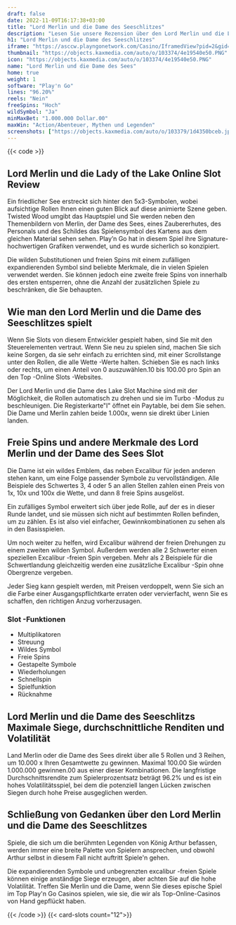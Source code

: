 ```yaml
---
draft: false
date: 2022-11-09T16:17:38+03:00
title: "Lord Merlin und die Dame des Seeschlitzes"
description: "Lesen Sie unsere Rezension über den Lord Merlin und die Lady of the Lake -Online."
h1: "Lord Merlin und die Dame des Seeschlitzes"
iframe: "https://asccw.playngonetwork.com/Casino/IframedView?pid=2&gid=ladyofthelake&lang=en_US&practice=1&channel=desktop&div=flashobject&width=100%25&height=100%25&user=&password=&ctx=&demo=2&brand=&lobby=&rccurrentsessiontime=0&rcintervaltime=0&rcaccounthistoryurl=&rccontinueurl=&rcexiturl=&rchistoryurlmode=&autoplaylimits=0&autoplayreset=0&callback=flashCallback&rcmga=&resourcelevel=0&hasjackpots=False&country=&pauseplay=&playlimit=&selftest=&sessiontime=&coreweburl=https://asccw.playngonetwork.com/&showpoweredby=True"
thumbnail: "https://objects.kaxmedia.com/auto/o/103374/4e19540e50.PNG"
icon: "https://objects.kaxmedia.com/auto/o/103374/4e19540e50.PNG"
name: "Lord Merlin und die Dame des Sees"
home: true
weight: 1
software: "Play'n Go"
lines: "96.20%"
reels: "Nein"
freeSpins: "Hoch"
wildSymbol: "Ja"
minMaxBet: "1.000.000 Dollar.00"
maxWin: "Action/Abenteuer, Mythen und Legenden"
screenshots: ["https://objects.kaxmedia.com/auto/o/103379/1d4350bceb.jpeg"]
---
```


{{< code >}}<h2>Lord Merlin und die Lady of the Lake Online Slot Review</h2><p>Ein friedlicher See erstreckt sich hinter den 5x3-Symbolen, wobei aufsichtige Rollen Ihnen einen guten Blick auf diese animierte Szene geben. Twisted Wood umgibt das Hauptspiel und Sie werden neben den Themenbildern von Merlin, der Dame des Sees, eines Zaubererhutes, des Personals und des Schildes das Spielensymbol des Kartens aus dem gleichen Material sehen sehen. Play’n Go hat in diesem Spiel ihre Signature-hochwertigen Grafiken verwendet, und es wurde sicherlich so konzipiert.</p><p>Die wilden Substitutionen und freien Spins mit einem zufälligen expandierenden Symbol sind beliebte Merkmale, die in vielen Spielen verwendet werden. Sie können jedoch eine zweite freie Spins von innerhalb des ersten entsperren, ohne die Anzahl der zusätzlichen Spiele zu beschränken, die Sie behaupten.</p><h2>Wie man den Lord Merlin und die Dame des Seeschlitzes spielt</h2><p>Wenn Sie Slots von diesem Entwickler gespielt haben, sind Sie mit den Steuerelementen vertraut. Wenn Sie neu zu spielen sind, machen Sie sich keine Sorgen, da sie sehr einfach zu errichten sind, mit einer Scrollstange unter den Rollen, die alle Wette -Werte halten. Schieben Sie es nach links oder rechts, um einen Anteil von 0 auszuwählen.10 bis 100.00 pro Spin an den Top -Online Slots -Websites.</p><p>Der Lord Merlin und die Dame des Lake Slot Machine sind mit der Möglichkeit, die Rollen automatisch zu drehen und sie im Turbo -Modus zu beschleunigen. Die Registerkarte"I" öffnet ein Paytable, bei dem Sie sehen. Die Dame und Merlin zahlen beide 1.000x, wenn sie direkt über Linien landen.</p><h2>Freie Spins und andere Merkmale des Lord Merlin und der Dame des Sees Slot</h2><p>Die Dame ist ein wildes Emblem, das neben Excalibur für jeden anderen stehen kann, um eine Folge passender Symbole zu vervollständigen. Alle Beispiele des Schwertes 3, 4 oder 5 an allen Stellen zahlen einen Preis von 1x, 10x und 100x die Wette, und dann 8 freie Spins ausgelöst.</p><p>Ein zufälliges Symbol erweitert sich über jede Rolle, auf der es in dieser Runde landet, und sie müssen sich nicht auf bestimmten Rollen befinden, um zu zählen. Es ist also viel einfacher, Gewinnkombinationen zu sehen als in den Basisspielen.</p><p>Um noch weiter zu helfen, wird Excalibur während der freien Drehungen zu einem zweiten wilden Symbol. Außerdem werden alle 2 Schwerter einen speziellen Excalibur -freien Spin vergeben. Mehr als 2 Beispiele für die Schwertlandung gleichzeitig werden eine zusätzliche Excalibur -Spin ohne Obergrenze vergeben.</p><p>Jeder Sieg kann gespielt werden, mit Preisen verdoppelt, wenn Sie sich an die Farbe einer Ausgangspflichtkarte erraten oder vervierfacht, wenn Sie es schaffen, den richtigen Anzug vorherzusagen.</p><h3>
Slot -Funktionen</h3><ul>
<li></span>
Multiplikatoren</li>
<li></span>
Streuung</li>
<li></span>
Wildes Symbol</li>
<li></span>
Freie Spins</li>
<li></span>
Gestapelte Symbole</li>
<li></span>
Wiederholungen</li>
<li></span>
Schnellspin</li>
<li></span>
Spielfunktion</li>
<li></span>
Rücknahme</li></ul><h2>Lord Merlin und die Dame des Seeschlitzs Maximale Siege, durchschnittliche Renditen und Volatilität</h2><p>Land Merlin oder die Dame des Sees direkt über alle 5 Rollen und 3 Reihen, um 10.000 x Ihren Gesamtwette zu gewinnen. Maximal 100.00 Sie würden 1.000.000 gewinnen.00 aus einer dieser Kombinationen. Die langfristige Durchschnittsrendite zum Spielerprozentsatz beträgt 96.2% und es ist ein hohes Volatilitätsspiel, bei dem die potenziell langen Lücken zwischen Siegen durch hohe Preise ausgeglichen werden.</p><h2>Schließung von Gedanken über den Lord Merlin und die Dame des Seeschlitzes</h2><p>Spiele, die sich um die berühmten Legenden von König Arthur befassen, werden immer eine breite Palette von Spielern ansprechen, und obwohl Arthur selbst in diesem Fall nicht auftritt Spiele'n gehen.</p><p>Die expandierenden Symbole und unbegrenzten excalibur -freien Spiele können einige anständige Siege erzeugen, aber achten Sie auf die hohe Volatilität. Treffen Sie Merlin und die Dame, wenn Sie dieses epische Spiel im Top Play'n Go Casinos spielen, wie sie, die wir als Top-Online-Casinos von Hand gepflückt haben.</p>{{< /code >}}
{{< card-slots count="12">}}